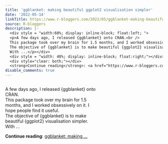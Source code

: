 ```yaml
---
title: 'ggblanket: making beautiful ggplot2 visualisation simpler'
date: '2022-05-14'
linkTitle: https://www.r-bloggers.com/2022/05/ggblanket-making-beautiful-ggplot2-visualisation-simpler/
source: R-bloggers
description: |-
  <div style = "width:60%; display: inline-block; float:left; ">
  <p>A few days ago, I released {ggblanket} onto CRAN.<br />
  This package took over my brain for 1.5 months, and I worked obsessively on it. I hope people find it useful.<br />
  The objective of {ggblanket} is to make beautiful {ggplot2} visualisation simpler.<br />
  With ...</p></div>
  <div style = "width: 40%; display: inline-block; float:right;"></div>
  <div style="clear: both;"></div>
  <strong>Continue reading</strong>: <a href="https://www.r-bloggers.com/2022/05/ggblanket-making-beautiful-ggplot2-visualisation-simpler/">ggblanket: making ...
disable_comments: true
---
```

<div style = "width:60%; display: inline-block; float:left; ">
<p>A few days ago, I released {ggblanket} onto CRAN.<br />
This package took over my brain for 1.5 months, and I worked obsessively on it. I hope people find it useful.<br />
The objective of {ggblanket} is to make beautiful {ggplot2} visualisation simpler.<br />
With ...</p></div>
<div style = "width: 40%; display: inline-block; float:right;"></div>
<div style="clear: both;"></div>
<strong>Continue reading</strong>: <a href="https://www.r-bloggers.com/2022/05/ggblanket-making-beautiful-ggplot2-visualisation-simpler/">ggblanket: making ...